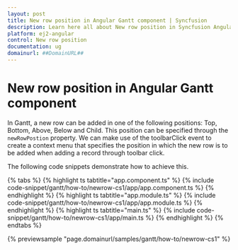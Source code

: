```yaml
---
layout: post
title: New row position in Angular Gantt component | Syncfusion
description: Learn here all about New row position in Syncfusion Angular Gantt component of Syncfusion Essential JS 2 and more.
platform: ej2-angular
control: New row position 
documentation: ug
domainurl: ##DomainURL##
---
```


# New row position in Angular Gantt component

In Gantt, a new row can be added in one of the following positions: Top, Bottom, Above, Below and Child. This position can be specified through the `newRowPostion` property. We can make use of the toolbarClick event to create a context menu that specifies the position in which the new row is to be added when adding a record through toolbar click.

The following code snippets demonstrate how to achieve this.

{% tabs %}
{% highlight ts tabtitle="app.component.ts" %}
{% include code-snippet/gantt/how-to/newrow-cs1/app/app.component.ts %}
{% endhighlight %}
{% highlight ts tabtitle="app.module.ts" %}
{% include code-snippet/gantt/how-to/newrow-cs1/app/app.module.ts %}
{% endhighlight %}
{% highlight ts tabtitle="main.ts" %}
{% include code-snippet/gantt/how-to/newrow-cs1/app/main.ts %}
{% endhighlight %}
{% endtabs %}
  
{% previewsample "page.domainurl/samples/gantt/how-to/newrow-cs1" %}